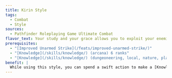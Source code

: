 ```yaml
---
title: Kirin Style
tags:
  - Combat
  - Style
sources:
  - Pathfinder Roleplaying Game Ultimate Combat
flavor_text: Your study and your grace allows you to exploit your enemies' weaknesses.
prerequisites:
  - "[Improved Unarmed Strike](/feats/improved-unarmed-strike/)"
  - "[Knowledge](/skills/knowledge/) (arcana) 6 ranks"
  - "[Knowledge](/skills/knowledge/) (dungeoneering, local, nature, planes, or religion) 1 rank"
benefit: |
  While using this style, you can spend a swift action to make a [Knowledge](/skills/knowledge/) check to identify a single creature (DC 15 + the creature's CR for this purpose). If you succeed at the check, while using this style, you gain a +2 bonus on saving throws against that creature's attacks, as well as a +2 dodge bonus to AC against that creature's attacks of opportunity. These bonuses last for as long as you use this style. If you cease combat with the creature during this time and resume it later, you can attempt the check again.
---
```


